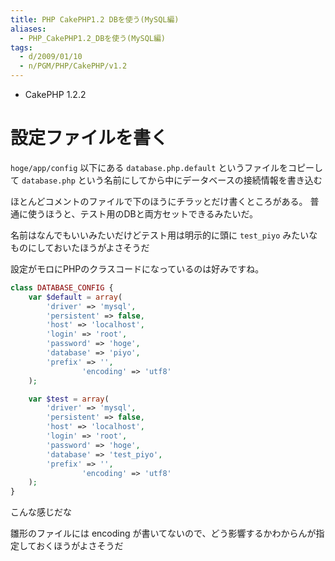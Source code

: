 ```yaml
---
title: PHP CakePHP1.2 DBを使う(MySQL編)
aliases:
  - PHP_CakePHP1.2_DBを使う(MySQL編)
tags:
  - d/2009/01/10
  - n/PGM/PHP/CakePHP/v1.2
---
```


- CakePHP 1.2.2

設定ファイルを書く
================================================================================
`hoge/app/config` 以下にある `database.php.default` というファイルをコピーして `database.php` という名前にしてから中にデータベースの接続情報を書き込む

ほとんどコメントのファイルで下のほうにチラッとだけ書くところがある。
普通に使うほうと、テスト用のDBと両方セットできるみたいだ。

名前はなんでもいいみたいだけどテスト用は明示的に頭に `test_piyo` みたいなものにしておいたほうがよさそうだ

設定がモロにPHPのクラスコードになっているのは好みですね。

```php
class DATABASE_CONFIG {
	var $default = array(
		'driver' => 'mysql',
		'persistent' => false,
		'host' => 'localhost',
		'login' => 'root',
		'password' => 'hoge',
		'database' => 'piyo',
		'prefix' => '',
                'encoding' => 'utf8'
	);

	var $test = array(
		'driver' => 'mysql',
		'persistent' => false,
		'host' => 'localhost',
		'login' => 'root',
		'password' => 'hoge',
		'database' => 'test_piyo',
		'prefix' => '',
                'encoding' => 'utf8'
	);
}
```

こんな感じだな

雛形のファイルには encoding が書いてないので、どう影響するかわからんが指定しておくほうがよさそうだ
